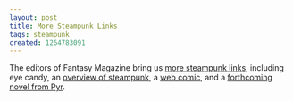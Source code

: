 ```yaml
---
layout: post
title: More Steampunk Links
tags: steampunk
created: 1264783091
---
```

The editors of Fantasy Magazine bring us [more steampunk links](http://www.fantasy-magazine.com/2010/01/steampunk-links-for-january-29-2010/), including eye candy,
an [overview of steampunk](http://edittorrent.blogspot.com/2010/01/guest-post-steampunk-by-alison-mcmahan.html), a [web comic](http://shawntionary.com/clockworks/), and a [forthcoming novel from Pyr](http://aidanmoher.com/blog/2009/10/cover-art/cover-art-synopsis-ghosts-of-manhattan-by-george-mann/).
